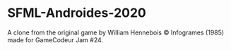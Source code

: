# SFML-Androides-2020
A clone from the original game by William Hennebois © Infogrames (1985) made for GameCodeur Jam #24.
